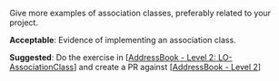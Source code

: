 <panel type="info" header="`W8.6a` Can explain the meaning of association classes :star::star::star:" no-close>
  <include src="../../book/oopDesign/associations/associationClasses/full.md" />
  <panel header=":dart: Evidence" expanded>

Give more examples of association classes, preferably related to your project.

  </panel>
</panel>

<!-- ==================================================================================================== -->

<panel type="info" header="`W8.6b` Can implement association classes :star::star::star:" no-close>
  <include src="../../book/oopImplementation/associationClasses/full.md" />
  <panel header=":dart: Evidence" expanded>

**Acceptable**: Evidence of implementing an association class. 

**Suggested**: Do the exercise in [[AddressBook - Level 2: LO-AssociationClass](https://github.com/nus-cs2103-AY1718S1/addressbook-level2/blob/master/doc/LearningOutcomes.md#use-association-classes-lo-associationclass)] and create a PR against [[AddressBook - Level 2](https://github.com/nus-cs2103-AY1718S1/addressbook-level2)]

  </panel>
</panel>
